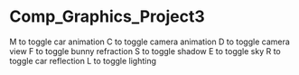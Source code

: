 # Comp_Graphics_Project3

M to toggle car animation
C to toggle camera animation
D to toggle camera view
F to toggle bunny refraction
S to toggle shadow
E to toggle sky
R to toggle car reflection
L to toggle lighting 
